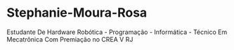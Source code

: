 # Stephanie-Moura-Rosa
Estudante De Hardware Robótica - Programação - Informática - Técnico Em Mecatrônica Com Premiação no CREA V RJ

